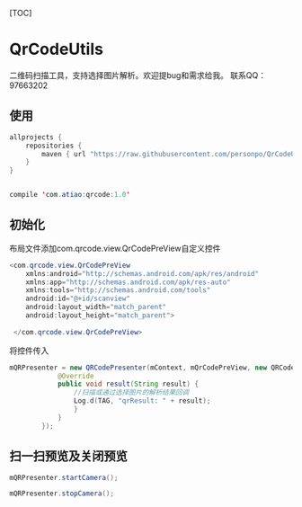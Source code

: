 [TOC]
# QrCodeUtils
二维码扫描工具，支持选择图片解析。欢迎提bug和需求给我。
联系QQ：97663202

## 使用
```java
allprojects {
    repositories {
        maven { url "https://raw.githubusercontent.com/personpo/QrCodeUtils/master" }
    }
}


compile 'com.atiao:qrcode:1.0'
```

## 初始化
布局文件添加com.qrcode.view.QrCodePreView自定义控件
```java
<com.qrcode.view.QrCodePreView
    xmlns:android="http://schemas.android.com/apk/res/android"
    xmlns:app="http://schemas.android.com/apk/res-auto"
    xmlns:tools="http://schemas.android.com/tools"
    android:id="@+id/scanview"
    android:layout_width="match_parent"
    android:layout_height="match_parent">
    
 </com.qrcode.view.QrCodePreView>
```

将控件传入
```java
mQRPresenter = new QRCodePresenter(mContext, mQrCodePreView, new QRCodePresenter.QrCodeAnalysisListener() {
            @Override
            public void result(String result) {
                //扫描或通过选择图片的解析结果回调
                Log.d(TAG, "qrResult: " + result);
                } 
            }
        });
```

## 扫一扫预览及关闭预览
```java
mQRPresenter.startCamera();

mQRPresenter.stopCamera();
```
